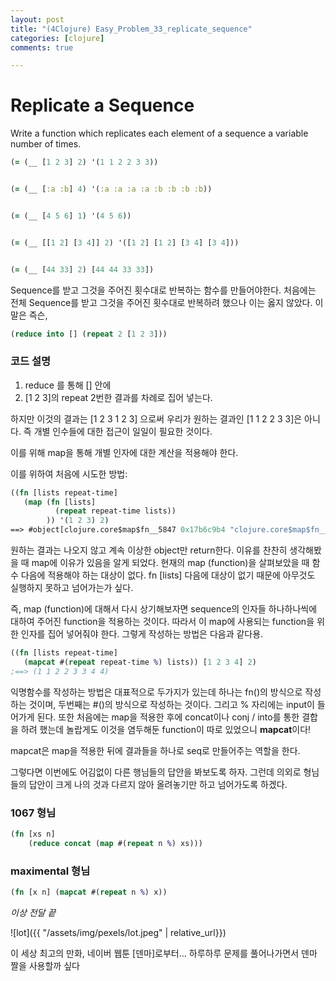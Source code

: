 ```yaml
---
layout: post
title: "(4Clojure) Easy_Problem_33_replicate_sequence"
categories: [clojure]
comments: true

---
```

# Replicate a Sequence
Write a function which replicates each element of a sequence a variable number of times. <!--more-->

```clojure
(= (__ [1 2 3] 2) '(1 1 2 2 3 3))


(= (__ [:a :b] 4) '(:a :a :a :a :b :b :b :b))


(= (__ [4 5 6] 1) '(4 5 6))


(= (__ [[1 2] [3 4]] 2) '([1 2] [1 2] [3 4] [3 4]))


(= (__ [44 33] 2) [44 44 33 33])
```

Sequence를 받고 그것을 주어진 횟수대로 반복하는 함수를 만들어야한다.
처음에는 전체 Sequence를 받고 그것을 주어진 횟수대로 반복하려 했으나 이는 옳지 않았다. 
이 말은 즉슨,
```clojure
(reduce into [] (repeat 2 [1 2 3]))
```
### 코드 설명
1. reduce 를 통해 [] 안에 
2. [1 2 3]의 repeat 2번한 결과를 차례로 집어 넣는다.

하지만 이것의 결과는 [1 2 3 1 2 3] 으로써 우리가 원하는 결과인 [1 1 2 2 3 3]은 아니다. 
즉 개별 인수들에 대한 접근이 일일이 필요한 것이다.

이를 위해 map을 통해 개별 인자에 대한 계산을 적용해야 한다.

이를 위하여 처음에 시도한 방법:
```clojure
((fn [lists repeat-time]
   (map (fn [lists]
          (repeat repeat-time lists))
        )) '(1 2 3) 2)
==> #object[clojure.core$map$fn__5847 0x17b6c9b4 "clojure.core$map$fn__5847@17b6c9b4"]
```
원하는 결과는 나오지 않고 계속 이상한 object만 return한다. 
이유를 찬찬히 생각해봤을 때 map에 이유가 있음을 알게 되었다.
현재의 map (function)을 살펴보았을 때 함수 다음에 적용해야 하는 대상이 없다. fn [lists] 다음에 대상이 없기 때문에 아무것도 실행하지 못하고 넘어가는가 싶다. 

즉, map (function)에 대해서 다시 상기해보자면 sequence의 인자들 하나하나씩에 대하여 주어진 function을 적용하는 것이다. 따라서 이 map에 사용되는 function을 위한 인자를 집어 넣어줘야 한다. 그렇게 작성하는 방법은 다음과 같다용.

```clojure
((fn [lists repeat-time]
   (mapcat #(repeat repeat-time %) lists)) [1 2 3 4] 2)
;==> (1 1 2 2 3 3 4 4)
```
익명함수를 작성하는 방법은 대표적으로 두가지가 있는데 하나는 fn()의 방식으로 작성하는 것이며, 두번째는 #()의 방식으로 작성하는 것이다. 그리고 % 자리에는 input이 들어가게 된다. 
또한 처음에는 map을 적용한 후에 concat이나 conj / into를 통한 결합을 하려 했는데 놀랍게도 이것을 염두해둔 function이 따로 있었으니 **mapcat**이다!

mapcat은 map을 적용한 뒤에 결과들을 하나로 seq로 만들어주는 역할을 한다.

그렇다면 이번에도 어김없이 다른 행님들의 답안을 봐보도록 하자.
그런데 의외로 형님들의 답안이 크게 나의 것과 다르지 않아 올려놓기만 하고 넘어가도록 하겠다.

### 1067 형님
```clojure
(fn [xs n] 
	(reduce concat (map #(repeat n %) xs)))
```

### maximental 형님
```clojure
(fn [x n] (mapcat #(repeat n %) x))
```

*이상 전달 끝*

![lot]({{ "/assets/img/pexels/lot.jpeg" | relative_url}})

이 세상 최고의 만화, 네이버 웹툰 [덴마]로부터...
하루하루 문제를 풀어나가면서 덴마 짤을 사용할까 싶다

   